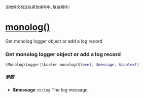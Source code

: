    该微件文档还在紧急编写中,敬请期待!
[monolog()](http://twinh.github.com/widget/api/monolog)
=======================================================

Get monolog logger object or add a log record

### Get monolog logger object or add a log record
```php
\Monolog\Logger|\boolen monolog($level, $message, $context)
```

##### 参数
* **$message** `string` The log message

